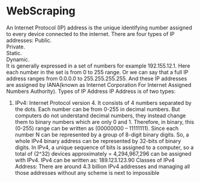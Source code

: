 # WebScraping
An Internet Protocol (IP) address is the unique identifying number assigned to every device connected to the internet.
There are four types of IP addresses:
Public.  
Private.  
Static.  
Dynamic.  
It is generally expressed in a set of numbers for example 192.155.12.1. 
Here each number in the set is from 0 to 255 range. 
Or we can say that a full IP address ranges from 0.0.0.0 to 255.255.255.255. 
And these IP addresses are assigned by IANA(known as Internet Corporation For Internet Assigned Numbers Authority).
Types of IP Address
IP Address is of two types: 

1. IPv4:
Internet Protocol version 4. It consists of 4 numbers separated by the dots.
Each number can be from 0-255 in decimal numbers.
But computers do not understand decimal numbers, they instead change them to binary numbers which are only 0 and 1.
Therefore, in binary, this (0-255) range can be written as (00000000 – 11111111).
Since each number N can be represented by a group of 8-digit binary digits.
So, a whole IPv4 binary address can be represented by 32-bits of binary digits.
In IPv4, a unique sequence of bits is assigned to a computer, so a total of (2^32) devices approximately = 4,294,967,296 can be assigned with IPv4. 
IPv4 can be written as:
189.123.123.90
Classes of IPv4 Address: There are around 4.3 billion IPv4 addresses and managing all those addresses without any scheme is next to impossible
